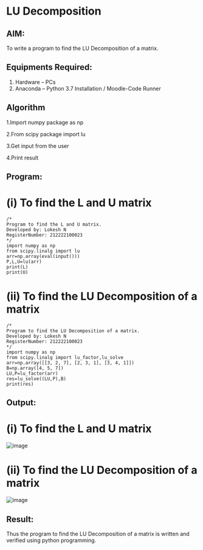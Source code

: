 # LU Decomposition 

## AIM:
To write a program to find the LU Decomposition of a matrix.

## Equipments Required:
1. Hardware – PCs
2. Anaconda – Python 3.7 Installation / Moodle-Code Runner

## Algorithm
1.Import numpy package as np

2.From scipy package import lu

3.Get input from the user

4.Print result 

## Program:
# (i) To find the L and U matrix
```
/*
Program to find the L and U matrix.
Developed by: Lokesh N
RegisterNumber: 212222100023
*/
import numpy as np
from scipy.linalg import lu
arr=np.array(eval(input()))
P,L,U=lu(arr)
print(L)
print(U)

```
# (ii) To find the LU Decomposition of a matrix
```
/*
Program to find the LU Decomposition of a matrix.
Developed by: Lokesh N
RegisterNumber: 212222100023
*/
import numpy as np
from scipy.linalg import lu_factor,lu_solve
arr=np.array([[3, 2, 7], [2, 3, 1], [3, 4, 1]])
B=np.array([4, 5, 7])
LU,P=lu_factor(arr)
res=lu_solve((LU,P),B)
print(res)

```

## Output:
# (i) To find the L and U matrix
![image](https://github.com/lokeshnarayanan/LU-Decomposition/assets/119393019/764d9f82-877a-4a98-8b44-8f74b1c63bd6)

# (ii) To find the LU Decomposition of a matrix
![image](https://github.com/lokeshnarayanan/LU-Decomposition/assets/119393019/b9a93755-448e-4fd4-8770-84c4d5b9f282)

## Result:
Thus the program to find the LU Decomposition of a matrix is written and verified using python programming.

